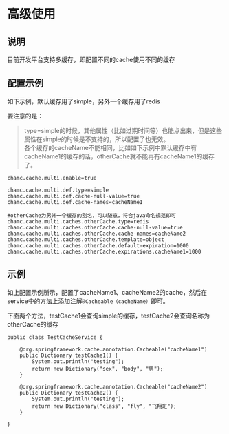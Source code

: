 # 高级使用

## 说明

目前开发平台支持多缓存，即配置不同的cache使用不同的缓存

## 配置示例

如下示例，默认缓存用了simple，另外一个缓存用了redis

要注意的是：

>type=simple的时候，其他属性（比如过期时间等）也能点出来，但是这些属性在simple的时候是不支持的，所以配置了也无效。  
>各个缓存的cacheName不能相同，比如如下示例中默认缓存中有cacheName1的缓存的话，otherCache就不能再有cacheName1的缓存了。

    chamc.cache.multi.enable=true

    chamc.cache.multi.def.type=simple
    chamc.cache.multi.def.cache-null-value=true
    chamc.cache.multi.def.cache-names=cacheName1
    
    #otherCache为另外一个缓存的别名，可以随意，符合java命名规范即可
    chamc.cache.multi.caches.otherCache.type=redis
    chamc.cache.multi.caches.otherCache.cache-null-value=true
    chamc.cache.multi.caches.otherCache.cache-names=cacheName2
    chamc.cache.multi.caches.otherCache.template=object
    chamc.cache.multi.caches.otherCache.default-expiration=1000
    chamc.cache.multi.caches.otherCache.expirations.cacheName1=1000

## 示例

如上配置示例所示，配置了cacheName1、cacheName2的cache，然后在service中的方法上添加注解`@Cacheable（cacheName）`即可。

下面两个方法，testCache1会查询simple的缓存，testCache2会查询名称为otherCache的缓存

    public class TestCacheService {
    
    	@org.springframework.cache.annotation.Cacheable("cacheName1")
    	public Dictionary testCache1() {
    		System.out.println("testing");
    		return new Dictionary("sex", "body", "男");
    	}
    	
    	@org.springframework.cache.annotation.Cacheable("cacheName2")
    	public Dictionary testCache2() {
    		System.out.println("testing");
    		return new Dictionary("class", "fly", "飞翔班");
    	}
    	
    }
